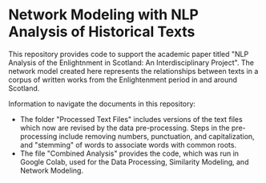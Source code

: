 # Network Modeling with NLP Analysis of Historical Texts
This repository provides code to support the academic paper titled "NLP Analysis of the Enlightnment in Scotland: An Interdisciplinary Project". The network model created here represents the relationships between texts in a corpus of written works from the Enlightenment period in and around Scotland.

Information to navigate the documents in this repository:
- The folder "Processed Text Files" includes versions of the text files which now are revised by the data pre-processing. Steps in the pre-processing include removing numbers, punctuation, and capitalization, and "stemming" of words to associate words with common roots.
- The file "Combined Analysis" provides the code, which was run in Google Colab, used for the Data Processing, Similarity Modeling, and Network Modeling.
